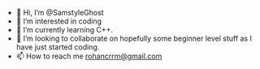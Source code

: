 - 👋 Hi, I’m @SamstyleGhost
- 👀 I’m interested in coding
- 🌱 I’m currently learning C++.
- 💞️ I’m looking to collaborate on hopefully some beginner level stuff as I have just started coding.
- 📫 How to reach me rohancrrm@gmail.com


<!---
SamstyleGhost/SamstyleGhost is a ✨ special ✨ repository because its `README.md` (this file) appears on your GitHub profile.
You can click the Preview link to take a look at your changes.
--->
